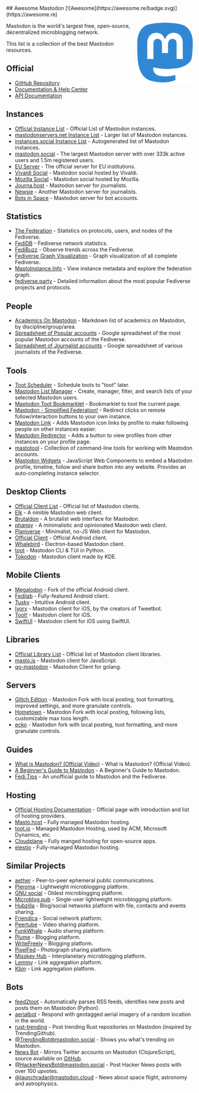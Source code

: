 <div class="github-widget" data-repo="hyperupcall/awesome-mastodon"></div>
## Awesome Mastodon [![Awesome](https://awesome.re/badge.svg)](https://awesome.re) <!-- omit from toc -->

[<img src="https://raw.githubusercontent.com/hyperupcall/awesome-mastodon/master/./assets/mastodon-logo.svg?sanitize=true" align="right" width="150">](https://joinmastodon.org/)

Mastodon is the world's largest free, open-source, decentralized microblogging network.

This list is a collection of the best Mastodon resources.



## Official

- [GitHub Repository](https://github.com/tootsuite/mastodon/)
- [Documentation & Help Center](https://docs.joinmastodon.org/)
- [API Documentation](https://docs.joinmastodon.org/client/intro/)

## Instances

- [Official Instance List](https://joinmastodon.org/servers) - Official List of Mastodon instances.
- [mastodonservers.net Instance List](https://mastodonservers.net/) - Larger list of Mastodon instances.
- [instances.social Instance List](https://instances.social/list/) - Autogenerated list of Mastodon instances.
- [mastodon.social](https://mastodon.social/about/) - The largest Mastodon server with over 333k active users and 1.5m registered users.
- [EU Server](https://social.network.europa.eu/about/) - The official server for EU institutions.
- [Vivaldi Social](https://social.vivaldi.net/about/) - Mastodon social hosted by Vivaldi.
- [Mozilla Social](https://mozilla.social/about/) - Mastodon social hosted by Mozilla.
- [Journa.host](https://journa.host/about/) - Mastodon server for journalists.
- [Newsie](https://newsie.social/about/) - Another Mastodon server for journalists.
- [Bots in Space](https://botsin.space/about/) - Mastodon server for bot accounts.

## Statistics

- [The Federation](https://the-federation.info/) - Statistics on protocols, users, and nodes of the Fediverse.
- [FediDB](https://fedidb.org/network/) - Fediverse network statistics.
- [FediBuzz](https://fedi.buzz/) - Observe trends across the Fediverse.
- [Fediverse Graph Visualization](https://www.comeetie.fr/galerie/mapstodon/) - Graph visualization of all complete Fediverse.
- [MastoInstance.Info](https://mastoinstance.info/) - View instance metadata and explore the federation graph.
- [fediverse.party](https://fediverse.party/) - Detailed information about the most popular Fediverse projects and protocols.

## People

- [Academics On Mastodon](https://github.com/nathanlesage/academics-on-mastodon/) - Markdown list of academics on Mastodon, by discipline/group/area.
- [Spreadsheet of Popular accounts](https://docs.google.com/spreadsheets/d/1cpUKkoT1MUn8_xM4usiERn-IdEuh0hXfBrwbbThwGiI/edit#gid=1111869705/) - Google spreadsheet of the most popular Mastodon accounts of the Fediverse.
- [Spreadsheet of Journalist accounts](https://docs.google.com/spreadsheets/d/13No4yxY-oFrN8PigC2jBWXreFCHWwVRTftwP6HcREtA/edit#gid=1320898902/) - Google spreadsheet of various journalists of the Fediverse.

## Tools

- [Toot Scheduler](https://scheduler.mastodon.tools/) - Schedule toots to "toot" later.
- [Mastodon List Manager](https://www.mastodonlistmanager.org/main/) - Create, manager, filter, and search lists of your selected Mastodon users.
- [Mastodon Toot Bookmarklet](https://rknightuk.github.io/mastodon-toot-bookmarklet/) - Bookmarklet to toot the current page.
- [Mastodon - Simplified Federation!](https://addons.mozilla.org/firefox/addon/mastodon-simplified-federation/) - Redirect clicks on remote follow/interaction buttons to your own instance.
- [Mastodon Link](https://github.com/masrly/mastodon-link/) - Adds Mastodon icon links by profile to make following people on other instances easier.
- [Mastodon Redirector](https://github.com/bramus/mastodon-redirector/) - Adds a button to view profiles from other instances on your profile page.
- [mastotool](https://github.com/muesli/mastotool/) - Collection of command-line tools for working with Mastodon accounts.
- [Mastodon Widgets](https://github.com/splitbrain/mastodon-widget) - JavaScript Web Components to embed a Mastodon profile, timeline, follow and share button into any website. Provides an auto-completing instance selector.

## Desktop Clients

- [Official Client List](https://joinmastodon.org/apps/) - Official list of Mastodon clients.
- [Elk](https://github.com/elk-zone/elk/) - A nimble Mastodon web client.
- [Brutaldon](https://gitlab.com/brutaldon/brutaldon/) - A brutalist web interface for Mastodon.
- [phanpy](https://github.com/cheeaun/phanpy) - A minimalistic and opinionated Mastodon web client.
- [Planiverse](https://git.mulligrubs.me/planiverse/) - Minimalist, no-JS Web client for Mastodon.
- [Official Client](https://github.com/mastodon/mastodon-android/) - Official Android client.
- [Whalebird](https://whalebird.social/en/desktop/contents/) - Electron-based Mastodon client.
- [toot](https://github.com/ihabunek/toot/) - Mastodon CLI & TUI in Python.
- [Tokodon](https://apps.kde.org/tokodon/) - Mastodon client made by KDE.

## Mobile Clients

- [Megalodon](https://sk22.github.io/megalodon/) - Fork of the official Android client.
- [Fedilab](https://codeberg.org/tom79/Fedilab/) - Fully-featured Android client.
- [Tusky](https://github.com/tuskyapp/Tusky/) - Intuitive Android client.
- [Ivory](https://apps.apple.com/us/app/ivory-for-mastodon-by-tapbots/id6444602274) - Mastodon client for iOS, by the creators of Tweetbot.
- [Toot!](https://apps.apple.com/us/app/toot/id1229021451) - Mastodon client for iOS.
- [SwiftUI](https://github.com/Dimillian/IceCubesApp) - Mastodon client for iOS using SwiftUI.

## Libraries

- [Official Library List](https://docs.joinmastodon.org/client/libraries/) - Official list of Mastodon client libraries.
- [masto.js](https://github.com/neet/masto.js) - Mastodon client for JavaScript.
- [go-mastodon](https://github.com/mattn/go-mastodon) - Mastodon Client for golang.

## Servers

- [Glitch Edition](https://glitch-soc.github.io/docs/) - Mastodon Fork with local posting, toot formatting, improved settings, and more granulate controls.
- [Hometown](https://github.com/hometown-fork/hometown/) - Mastodon Fork with local posting, following lists, customizable max toos length.
- [ecko](https://github.com/magicstone-dev/ecko/) - Mastodon fork with local posting, toot formatting, and more granulate controls.

## Guides

- [What is Mastodon? (Official Video)](https://www.youtube.com/watch?v=IPSbNdBmWKE) - What is Mastodon? (Official Video).
- [A Beginner's Guide to Mastodon](https://buffer.com/resources/mastodon-social) - A Beginner's Guide to Mastodon.
- [Fedi.Tips](https://fedi.tips) - An unofficial guide to Mastodon and the Fediverse.

## Hosting

- [Official Hosting Documentation](https://docs.joinmastodon.org/user/run-your-own) - Official page with introduction and list of hosting providers.
- [Masto.host](https://masto.host) - Fully managed Mastodon hosting.
- [toot.io](https://toot.io/mastodon_hosting.html) - Managed Mastodon Hosting, used by ACM, Microsoft Dynamics, etc.
- [Cloudplane](https://cloudplane.org) - Fully manged hosting for open-source apps.
- [elestio](https://elest.io/open-source/mastodon) - Fully-managed Mastodon hosting.

## Similar Projects

- [aether](https://getaether.net) - Peer-to-peer ephemeral public communications.
- [Pleroma](https://pleroma.social/) - Lightweight microblogging platform.
- [GNU social](https://gnusocial.rocks/) - Oldest microblogging platform.
- [Microblog.pub](https://microblog.pub/) - Single-user lightweight microblogging platform.
- [Hubzilla](https://zotlabs.org/page/hubzilla/hubzilla-project/) - Blog/social networks platform with file, contacts and events sharing.
- [Friendica](https://friendi.ca/) - Social network platform.
- [Peertube](https://joinpeertube.org/) - Video sharing platform.
- [FunkWhale](https://funkwhale.audio/) - Audio sharing platform.
- [Plume](https://joinplu.me/) - Blogging platform.
- [WriteFreely](https://writefreely.org/) - Blogging platform.
- [PixelFed](https://pixelfed.org/) - Photograph sharing platform.
- [Misskey Hub](https://misskey-hub.net/en/) - Interplanetary microblogging platform.
- [Lemmy](https://join-lemmy.org/) - Link aggregation platform.
- [Kbin](https://kbin.social) - Link aggregation platform.

## Bots

- [feed2toot](https://gitlab.com/chaica/feed2toot) - Automatically parses RSS feeds, identifies new posts and posts them on Mastodon (Python).
- [aerialbot](https://github.com/doersino/aerialbot) - Respond with geotagged aerial imagery of a random location in the world.
- [rust-trending](https://github.com/pbzweihander/rust-trending) - Post trending Rust repositories on Mastodon (inspired by TrendingGithub).
- [@TrendingBot@mastodon.social](https://mastodon.social/@TrendingBot) - Shows you what's trending on Mastodon.
- [News Bot](https://botsin.space/@newsbot) - Mirrors Twitter accounts on Mastodon (ClojureScript), source available on [GitHub](https://github.com/yogthos/mastodon-bot).
- [@HackerNewsBot@mastodon.social](https://mastodon.social/@HackerNewsBot) - Post Hacker News posts with over 100 upvotes.
- [@launchradar@mastodon.cloud](https://mastodon.cloud/@launchradar) - News about space flight, astronomy and astrophysics.
